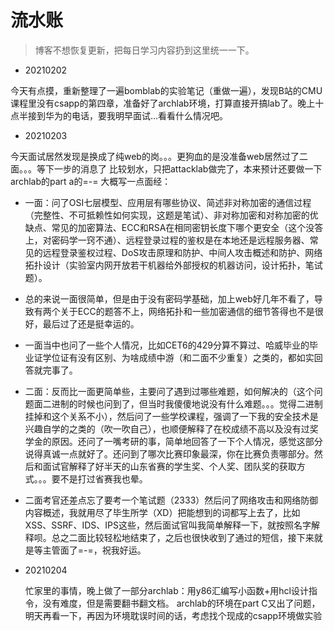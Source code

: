 # 流水账

> 博客不想恢复更新，把每日学习内容扔到这里统一一下。

- 20210202

今天有点摸，重新整理了一遍bomblab的实验笔记（重做一遍），发现B站的CMU课程里没有csapp的第四章，准备好了archlab环境，打算直接开搞lab了。晚上十点半接到华为的电话，要我明早面试...看看什么情况吧。

- 20210203

今天面试居然发现是换成了纯web的岗。。。更狗血的是没准备web居然过了二面。。。等下一步的消息了
比较划水，只把attacklab做完了，本来预计还要做一下archlab的part a的=-=
大概写一点面经：
  - 一面：问了OSI七层模型、应用层有哪些协议、简述非对称加密的通信过程（完整性、不可抵赖性如何实现，这题是笔试）、非对称加密和对称加密的优缺点、常见的加密算法、ECC和RSA在相同密钥长度下哪个更安全（这个没答上，对密码学一窍不通）、远程登录过程的鉴权是在本地还是远程服务器、常见的远程登录鉴权过程、DoS攻击原理和防护、中间人攻击概述和防护、网络拓扑设计（实验室内网开放若干机器给外部授权的机器访问，设计拓扑，笔试题）。
  - 总的来说一面很简单，但是由于没有密码学基础，加上web好几年不看了，导致有两个关于ECC的题答不上，网络拓扑和一些加密通信的细节答得也不是很好，最后过了还是挺幸运的。
  - 一面当中也问了一些个人情况，比如CET6的429分算不算过、哈威毕业的毕业证学位证有没有区别、为啥成绩中游（和二面不少重复）之类的，都如实回答就完事了。
  - 二面：反而比一面更简单些，主要问了遇到过哪些难题，如何解决的（这个问题面二进制的时候也问到了，但当时我傻傻地说没有什么难题。。。觉得二进制挂掉和这个关系不小），然后问了一些学校课程，强调了一下我的安全技术是兴趣自学的之类的（吹一吹自己），也顺便解释了在校成绩不高以及没有过奖学金的原因。还问了一嘴考研的事，简单地回答了一下个人情况，感觉这部分说得真诚一点就好了。还问到了哪次比赛印象最深，你在比赛负责哪部分。然后和面试官解释了好半天的山东省赛的学生奖、个人奖、团队奖的获取方式。。。要不是打过省赛我也晕。
  - 二面考官还差点忘了要考一个笔试题（2333）然后问了网络攻击和网络防御内容概述，我就用尽了毕生所学（XD）把能想到的词都写上去了，比如XSS、SSRF、IDS、IPS这些，然后面试官叫我简单解释一下，就按照名字解释呗。总之二面比较轻松地结束了，之后也很快收到了通过的短信，接下来就是等主管面了=-=，祝我好运。

- 20210204

  忙家里的事情，晚上做了一部分archlab：用y86汇编写小函数+用hcl设计指令，没有难度，但是需要翻书翻文档。
  archlab的环境在part C又出了问题，明天再看一下，再因为环境耽误时间的话，考虑找个现成的csapp环境做实验
